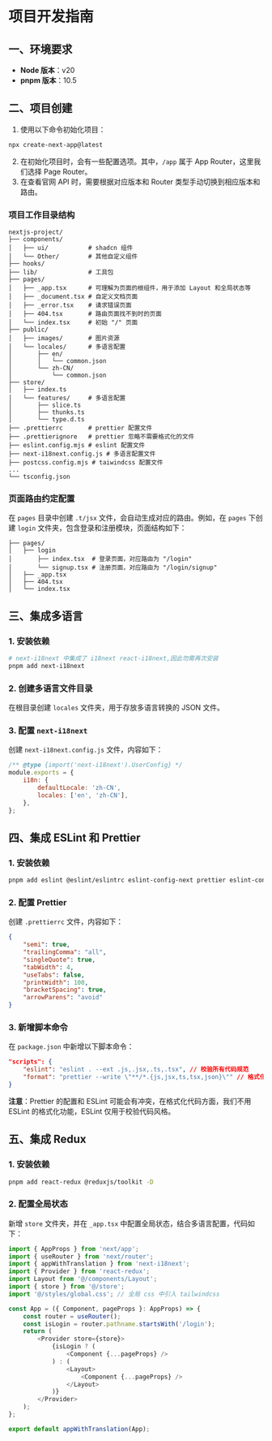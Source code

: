 # 项目开发指南

## 一、环境要求
- **Node 版本**：v20
- **pnpm 版本**：10.5

## 二、项目创建
1. 使用以下命令初始化项目：
```bash
npx create-next-app@latest
```
2. 在初始化项目时，会有一些配置选项。其中，`/app` 属于 App Router，这里我们选择 Page Router。
3. 在查看官网 API 时，需要根据对应版本和 Router 类型手动切换到相应版本和路由。

### 项目工作目录结构
```plaintext
nextjs-project/
├── components/ 
│   ├── ui/           # shadcn 组件
│   └── Other/        # 其他自定义组件
├── hooks/
├── lib/              # 工具包
├── pages/
│   ├── _app.tsx      # 可理解为页面的根组件，用于添加 Layout 和全局状态等
│   ├── _document.tsx # 自定义文档页面
│   ├── _error.tsx    # 请求错误页面
│   ├── 404.tsx       # 路由页面找不到时的页面
│   └── index.tsx     # 初始 "/" 页面
├── public/
│   ├── images/       # 图片资源
│   └── locales/      # 多语言配置
│       ├── en/
│       │   └── common.json
│       └── zh-CN/
│           └── common.json
├── store/
│   ├── index.ts
│   └── features/     # 多语言配置
│       ├── slice.ts
│       ├── thunks.ts  
│       └── type.d.ts
├── .prettierrc       # prettier 配置文件
├── .prettierignore   # prettier 忽略不需要格式化的文件
├── eslint.config.mjs # eslint 配置文件
├── next-i18next.config.js # 多语言配置文件
├── postcss.config.mjs # taiwindcss 配置文件
...
└── tsconfig.json
```

### 页面路由约定配置
在 `pages` 目录中创建 `.t/jsx` 文件，会自动生成对应的路由。例如，在 `pages` 下创建 `login` 文件夹，包含登录和注册模块，页面结构如下：
```plaintext
├── pages/
│   ├── login
│       ├── index.tsx  # 登录页面，对应路由为 "/login"
│       └── signup.tsx # 注册页面，对应路由为 "/login/signup"
│   ├── _app.tsx 
│   ├── 404.tsx 
│   └── index.tsx
```

## 三、集成多语言
### 1. 安装依赖
```bash
# next-i18next 中集成了 i18next react-i18next,因此勿需再次安装
pnpm add next-i18next
```
### 2. 创建多语言文件目录
在根目录创建 `locales` 文件夹，用于存放多语言转换的 JSON 文件。

### 3. 配置 `next-i18next`
创建 `next-i18next.config.js` 文件，内容如下：
```javascript
/** @type {import('next-i18next').UserConfig} */
module.exports = {
    i18n: {
        defaultLocale: 'zh-CN',
        locales: ['en', 'zh-CN'],
    },
};
```

## 四、集成 ESLint 和 Prettier
### 1. 安装依赖
```bash
pnpm add eslint @eslint/eslintrc eslint-config-next prettier eslint-config-prettier eslint-plugin-prettier -S
```
### 2. 配置 Prettier
创建 `.prettierrc` 文件，内容如下：
```json
{
    "semi": true,
    "trailingComma": "all",
    "singleQuote": true,
    "tabWidth": 4,
    "useTabs": false,
    "printWidth": 100,
    "bracketSpacing": true,
    "arrowParens": "avoid"
}
```
### 3. 新增脚本命令
在 `package.json` 中新增以下脚本命令：
```json
"scripts": {
    "eslint": "eslint . --ext .js,.jsx,.ts,.tsx", // 校验所有代码规范
    "format": "prettier --write \"**/*.{js,jsx,ts,tsx,json}\"" // 格式化所有代码
}
```
**注意**：Prettier 的配置和 ESLint 可能会有冲突，在格式化代码方面，我们不用 ESLint 的格式化功能，ESLint 仅用于校验代码风格。

## 五、集成 Redux
### 1. 安装依赖
```bash
pnpm add react-redux @reduxjs/toolkit -D
```
### 2. 配置全局状态
新增 `store` 文件夹，并在 `_app.tsx` 中配置全局状态，结合多语言配置，代码如下：
```typescript
import { AppProps } from 'next/app';
import { useRouter } from 'next/router';
import { appWithTranslation } from 'next-i18next';
import { Provider } from 'react-redux';
import Layout from '@/components/Layout';
import { store } from '@/store';
import '@/styles/global.css'; // 全局 css 中引入 tailwindcss

const App = ({ Component, pageProps }: AppProps) => {
    const router = useRouter();
    const isLogin = router.pathname.startsWith('/login');
    return (
        <Provider store={store}>
            {isLogin ? (
                <Component {...pageProps} />
            ) : (
                <Layout>
                    <Component {...pageProps} />
                </Layout>
            )}
        </Provider>
    );
};

export default appWithTranslation(App);
```
